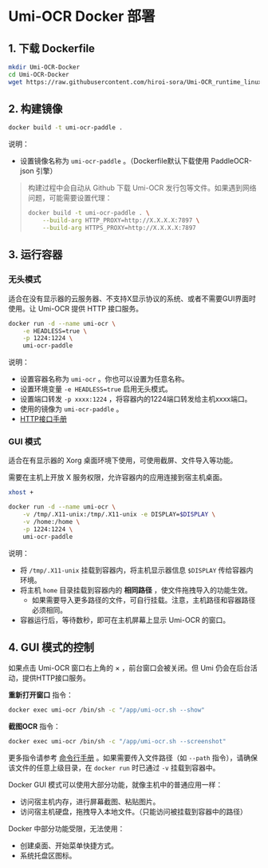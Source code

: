 # Umi-OCR Docker 部署

## 1. 下载 Dockerfile
```sh
mkdir Umi-OCR-Docker
cd Umi-OCR-Docker
wget https://raw.githubusercontent.com/hiroi-sora/Umi-OCR_runtime_linux/main/Dockerfile
```

## 2. 构建镜像

```sh
docker build -t umi-ocr-paddle .
```
说明：
- 设置镜像名称为 `umi-ocr-paddle` 。（Dockerfile默认下载使用 PaddleOCR-json 引擎）

> 构建过程中会自动从 Github 下载 Umi-OCR 发行包等文件。如果遇到网络问题，可能需要设置代理：
> 
> ```sh
> docker build -t umi-ocr-paddle . \
>     --build-arg HTTP_PROXY=http://X.X.X.X:7897 \
>     --build-arg HTTPS_PROXY=http://X.X.X.X:7897
> ```

## 3. 运行容器

### 无头模式

适合在没有显示器的云服务器、不支持X显示协议的系统、或者不需要GUI界面时使用。让 Umi-OCR 提供 HTTP 接口服务。

```sh
docker run -d --name umi-ocr \
    -e HEADLESS=true \
    -p 1224:1224 \
    umi-ocr-paddle
```
说明：
- 设置容器名称为 `umi-ocr` 。你也可以设置为任意名称。
- 设置环境变量 `-e HEADLESS=true` 启用无头模式。
- 设置端口转发 `-p xxxx:1224` ，将容器内的1224端口转发给主机xxxx端口。
- 使用的镜像为 `umi-ocr-paddle` 。
- [HTTP接口手册](https://github.com/hiroi-sora/Umi-OCR/blob/main/docs/http/README.md)

### GUI 模式

适合在有显示器的 Xorg 桌面环境下使用，可使用截屏、文件导入等功能。

需要在主机上开放 X 服务权限，允许容器内的应用连接到宿主机桌面。

```sh
xhost +
```

```sh
docker run -d --name umi-ocr \
    -v /tmp/.X11-unix:/tmp/.X11-unix -e DISPLAY=$DISPLAY \
    -v /home:/home \
    -p 1224:1224 \
    umi-ocr-paddle
```
说明：
- 将 `/tmp/.X11-unix` 挂载到容器内，将主机显示器信息 `$DISPLAY` 传给容器内环境。
- 将主机 `home` 目录挂载到容器内的 **相同路径** ，使文件拖拽导入的功能生效。
  - 如果需要导入更多路径的文件，可自行挂载。注意，主机路径和容器路径必须相同。
- 容器运行后，等待数秒，即可在主机屏幕上显示 Umi-OCR 的窗口。

## 4. GUI 模式的控制

如果点击 Umi-OCR 窗口右上角的 × ，前台窗口会被关闭。但 Umi 仍会在后台活动，提供HTTP接口服务。

**重新打开窗口**  指令：

```sh
docker exec umi-ocr /bin/sh -c "/app/umi-ocr.sh --show"
```

**截图OCR** 指令：

```sh
docker exec umi-ocr /bin/sh -c "/app/umi-ocr.sh --screenshot"
```

更多指令请参考 [命令行手册](https://github.com/hiroi-sora/Umi-OCR/blob/main/docs/README_CLI.md) 。如果需要传入文件路径（如 `--path` 指令），请确保该文件的任意上级目录，在 `docker run` 时已通过 `-v` 挂载到容器中。

Docker GUI 模式可以使用大部分功能，就像主机中的普通应用一样：

- 访问宿主机内存，进行屏幕截图、粘贴图片。
- 访问宿主机硬盘，拖拽导入本地文件。（只能访问被挂载到容器中的路径）

Docker 中部分功能受限，无法使用：

- 创建桌面、开始菜单快捷方式。
- 系统托盘区图标。
